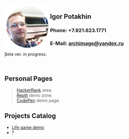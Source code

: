 <img src="2022-09-14_11-15-31.png" align="left" width="150" height="150">

## Igor Potakhin
### Phone: +7.921.623.1771
### E-Mail: archimage@yandex.ru


βeta ver. in progress.<br>

<br clear="left">

## Personal Pages

> [HackerRank](https://www.hackerrank.com/archimage) area.<br>
> [Replit](https://replit.com/@archimage) demo zone.<br>
> [CodePen](https://codepen.io/archimage_wiz) demo page.<br>

## Projects Catalog

+ [Life game demo](https://replit.com/@archimage/CPPCurs1Life)
+ ?

